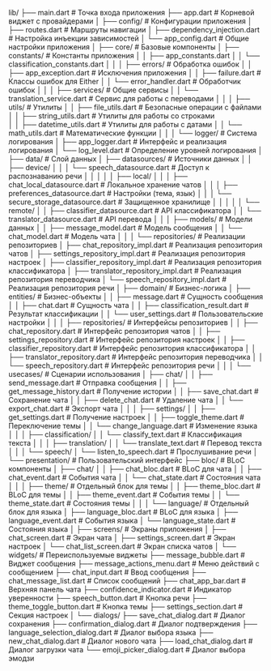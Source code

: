 lib/
├── main.dart                # Точка входа приложения
├── app.dart                 # Корневой виджет с провайдерами
│
├── config/                  # Конфигурации приложения
│   ├── routes.dart          # Маршруты навигации
│   ├── dependency_injection.dart # Настройка инъекции зависимостей
│   └── app_config.dart      # Общие настройки приложения
│
├── core/                    # Базовые компоненты
│   ├── constants/           # Константы приложения
│   │   ├── app_constants.dart
│   │   └── classification_constants.dart
│   │
│   ├── errors/              # Обработка ошибок
│   │   ├── app_exception.dart       # Исключения приложения
│   │   ├── failure.dart             # Классы ошибок для Either
│   │   └── error_handler.dart       # Обработчик ошибок
│   │
│   ├── services/            # Общие сервисы
│   │   └── translation_service.dart # Сервис для работы с переводами
│   │
│   ├── utils/               # Утилиты
│   │   ├── file_utils.dart          # Безопасные операции с файлами
│   │   ├── string_utils.dart        # Утилиты для работы со строками  
│   │   ├── datetime_utils.dart      # Утилиты для работы с датами
│   │   └── math_utils.dart          # Математические функции
│   │
│   └── logger/              # Система логирования
│       ├── app_logger.dart          # Интерфейс и реализация логирования
│       └── log_level.dart           # Определение уровней логирования
│
├── data/                    # Слой данных
│   ├── datasources/         # Источники данных
│   │   ├── device/
│   │   │   └── speech_datasource.dart      # Доступ к распознаванию речи
│   │   │
│   │   ├── local/
│   │   │   ├── chat_local_datasource.dart  # Локальное хранение чатов
│   │   │   ├── preferences_datasource.dart # Настройки (тема, язык)
│   │   │   └── secure_storage_datasource.dart # Защищенное хранилище
│   │   │
│   │   └── remote/
│   │       ├── classifier_datasource.dart  # API классификатора
│   │       └── translator_datasource.dart  # API перевода
│   │
│   ├── models/              # Модели данных
│   │   ├── message_model.dart        # Модель сообщения
│   │   └── chat_model.dart           # Модель чата
│   │
│   └── repositories/        # Реализации репозиториев
│       ├── chat_repository_impl.dart        # Реализация репозитория чатов
│       ├── settings_repository_impl.dart    # Реализация репозитория настроек
│       ├── classifier_repository_impl.dart  # Реализация репозитория классификатора
│       ├── translator_repository_impl.dart  # Реализация репозитория переводчика
│       └── speech_repository_impl.dart      # Реализация репозитория речи
│
├── domain/                  # Бизнес-логика
│   ├── entities/            # Бизнес-объекты
│   │   ├── message.dart               # Сущность сообщения
│   │   ├── chat.dart                  # Сущность чата
│   │   ├── classification_result.dart # Результат классификации
│   │   └── user_settings.dart         # Пользовательские настройки
│   │
│   ├── repositories/        # Интерфейсы репозиториев
│   │   ├── chat_repository.dart       # Интерфейс репозитория чатов
│   │   ├── settings_repository.dart   # Интерфейс репозитория настроек
│   │   ├── classifier_repository.dart # Интерфейс репозитория классификатора
│   │   ├── translator_repository.dart # Интерфейс репозитория переводчика
│   │   └── speech_repository.dart     # Интерфейс репозитория речи
│   │
│   └── usecases/            # Сценарии использования
│       ├── chat/
│       │   ├── send_message.dart        # Отправка сообщения
│       │   ├── get_message_history.dart # Получение истории
│       │   ├── save_chat.dart           # Сохранение чата
│       │   ├── delete_chat.dart         # Удаление чата
│       │   └── export_chat.dart         # Экспорт чата
│       │
│       ├── settings/
│       │   ├── get_settings.dart        # Получение настроек
│       │   ├── toggle_theme.dart        # Переключение темы
│       │   └── change_language.dart     # Изменение языка
│       │
│       ├── classification/
│       │   └── classify_text.dart       # Классификация текста
│       │
│       ├── translation/
│       │   └── translate_text.dart      # Перевод текста
│       │
│       └── speech/
│           └── listen_to_speech.dart    # Прослушивание речи
│
└── presentation/           # Пользовательский интерфейс
    ├── bloc/               # BLoC компоненты
    │   ├── chat/
    │   │   ├── chat_bloc.dart           # BLoC для чата
    │   │   ├── chat_event.dart          # События чата
    │   │   └── chat_state.dart          # Состояния чата
    │   │
    │   ├── theme/          # Отдельный блок для темы
    │   │   ├── theme_bloc.dart          # BLoC для темы
    │   │   ├── theme_event.dart         # События темы
    │   │   └── theme_state.dart         # Состояния темы
    │   │
    │   └── language/       # Отдельный блок для языка
    │       ├── language_bloc.dart       # BLoC для языка
    │       ├── language_event.dart      # События языка
    │       └── language_state.dart      # Состояния языка
    │
    ├── screens/            # Экраны приложения
    │   ├── chat_screen.dart             # Экран чата
    │   ├── settings_screen.dart         # Экран настроек
    │   └── chat_list_screen.dart        # Экран списка чатов
    │
    └── widgets/            # Переиспользуемые виджеты
        ├── message_bubble.dart          # Виджет сообщения
        ├── message_actions_menu.dart    # Меню действий с сообщением
        ├── chat_input.dart              # Ввод сообщения
        ├── chat_message_list.dart       # Список сообщений
        ├── chat_app_bar.dart            # Верхняя панель чата
        ├── confidence_indicator.dart    # Индикатор уверенности
        ├── speech_button.dart           # Кнопка речи
        ├── theme_toggle_button.dart     # Кнопка темы
        ├── settings_section.dart        # Секция настроек
        │
        └── dialogs/
            ├── save_chat_dialog.dart            # Диалог сохранения
            ├── confirmation_dialog.dart         # Диалог подтверждения
            ├── language_selection_dialog.dart   # Диалог выбора языка
            ├── new_chat_dialog.dart             # Диалог нового чата
            ├── load_chat_dialog.dart            # Диалог загрузки чата
            └── emoji_picker_dialog.dart         # Диалог выбора эмодзи
